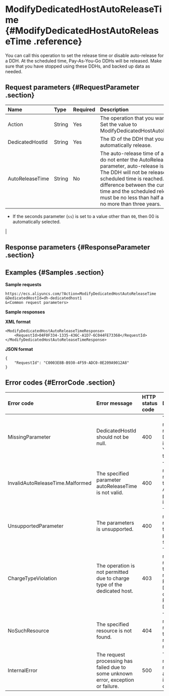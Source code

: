 # ModifyDedicatedHostAutoReleaseTime {#ModifyDedicatedHostAutoReleaseTime .reference}

You can call this operation to set the release time or disable auto-release for a DDH. At the scheduled time, Pay-As-You-Go DDHs will be released. Make sure that you have stopped using these DDHs, and backed up data as needed.

## Request parameters {#RequestParameter .section}

|Name|Type|Required|Description|
|:---|:---|:-------|:----------|
|Action|String|Yes|The operation that you want to perform. Set the value to ModifyDedicatedHostAutoReleaseTime.|
|DedicatedHostId|String|Yes|The ID of the DDH that you want to automatically release.|
|AutoReleaseTime|String|No|The auto-release time of a DDH. If you do not enter the AutoReleaseTime parameter, auto-release is disabled. The DDH will not be released when the scheduled time is reached.-   The difference between the current system time and the scheduled release time must be no less than half an hour and no more than three years.
-   If the seconds parameter \(`ss`\) is set to a value other than `00`, then 00 is automatically selected.

|

## Response parameters {#ResponseParameter .section}

## Examples {#Samples .section}

**Sample requests** 

```
https://ecs.aliyuncs.com/?Action=ModifyDedicatedHostAutoReleaseTime
&DedicatedHostId=dh-dedicatedhost1
&<Common request parameters>
```

**Sample responses**

**XML format**

```
<ModifyDedicatedHostAutoReleaseTimeResponse>
    <RequestId>04F0F334-1335-436C-A1D7-6C044FE73368</RequestId>
</ModifyDedicatedHostAutoReleaseTimeResponse>
```

**JSON format**

```
{ 
    "RequestId": "C0003E8B-B930-4F59-ADC0-0E209A9012A8"
}
```

## Error codes {#ErrorCode .section}

|Error code|Error message|HTTP status code|Description|
|:---------|:------------|:---------------|:----------|
|MissingParameter|DedicatedHostId should not be null.|400|The error message returned when DedicatedHostId is not specified. You must specify this parameter.|
|InvalidAutoReleaseTime.Malformed|The specified parameter autoReleaseTime is not valid.|400|The error message returned when the specified AutoReleaseTime parameter is invalid.|
|UnsupportedParameter|The parameters is unsupported.|400|The error message returned when the specified parameter is not supported.|
|ChargeTypeViolation|The operation is not permitted due to charge type of the dedicated host.|403|The error message returned when the DDH you release is not a Pay-As-You-Go DDH. You can only release Pay-As-You-Go DDHs.|
|NoSuchResource|The specified resource is not found.|404|The error message returned when the specified resource does not exist.|
|InternalError|The request processing has failed due to some unknown error, exception or failure.|500|The error message returned when an unknown internal error occurs.|

